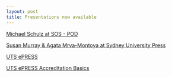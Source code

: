 ```yaml
---
layout: post
title: Presentations now available
---
```


[Michael Schulz at SOS - POD](CAULPublishing-X.github.io/POD_talk_2017.pdf)

[Susan Murray & Agata Mrva-Montoya at Sydney University Press](CAULPublishing-X.github.io/CAULX2017SydneyUniversityPress.pdf)

[UTS ePRESS](CAULPublishing-X.github.io/ePRESS_presentation_2017.pdf)

[UTS ePRESS Accreditation Basics](CAULPublishing-X.github.io/UTSePRESS_Accreditation.pdf)

